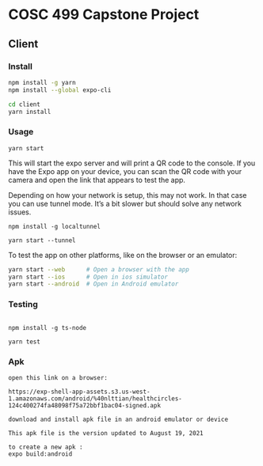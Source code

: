 # COSC 499 Capstone Project



## Client

### Install

```bash
npm install -g yarn
npm install --global expo-cli

cd client
yarn install
```

### Usage

```
yarn start
```

This will start the expo server and will print a QR code to the console. If you have the Expo app on your device, you can scan the QR code with your camera and open the link that appears to test the app.

Depending on how your network is setup, this may not work. In that case you can use tunnel mode. It’s a bit slower but should solve any network issues.

```
npm install -g localtunnel

yarn start --tunnel
```

To test the app on other platforms, like on the browser or an emulator:

```bash
yarn start --web      # Open a browser with the app
yarn start --ios      # Open in ios simulator
yarn start --android  # Open in Android emulator
```

### Testing

```

npm install -g ts-node

yarn test
```
### Apk

```
open this link on a browser:

https://exp-shell-app-assets.s3.us-west-1.amazonaws.com/android/%40nlttian/healthcircles-124c400274fa48098f75a72bbf1bac04-signed.apk

download and install apk file in an android emulator or device

This apk file is the version updated to August 19, 2021

to create a new apk :
expo build:android


```

